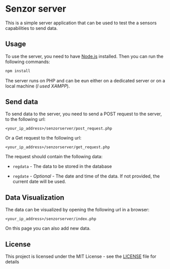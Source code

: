 # Senzor server

This is a simple server application that can be used to test the a sensors capabilities to send data.

## Usage

To use the server, you need to have [Node.js](https://nodejs.org/en/) installed. Then you can run the following commands:

```bash
npm install
```
The server runs on PHP and can be eun either on a dedicated server or on a local machine (_I used XAMPP_).

## Send data

To send data to the server, you need to send a POST request to the server, to the following url:

    <your_ip_address>/senzorserver/post_request.php

Or a Get request to the following url:

    <your_ip_address>/senzorserver/get_request.php

The request should contain the following data:

- `regdata` - The data to be stored in the database

- `regdate` - _Optional_ - The date and time of the data. If not provided, the current date will be used.

## Data Visualization

The data can be visualized by opening the following url in a browser:

    <your_ip_address>/senzorserver/index.php

On this page you can also add new data.

## License

This project is licensed under the MIT License - see the [LICENSE](LICENSE) file for details